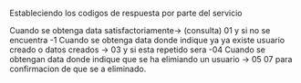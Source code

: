 Estableciendo los codigos de respuesta por parte del servicio 


Cuando se obtenga data satisfactoriamente-> (consulta) 01 y si no se encuentra -1
Cuando se obtenga data donde indique ya ya existe usuario creado o datos creados  ->  03 y si esta repetido sera -04
Cuando se obtengan data donde indique que se ha elimiando un usuario -> 05
07 para confirmacion de que se a eliminado. 